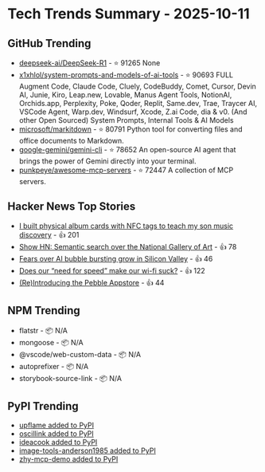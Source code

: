 # Tech Trends Summary - 2025-10-11

## GitHub Trending
- [deepseek-ai/DeepSeek-R1](https://github.com/deepseek-ai/DeepSeek-R1) - ⭐ 91265
  None
- [x1xhlol/system-prompts-and-models-of-ai-tools](https://github.com/x1xhlol/system-prompts-and-models-of-ai-tools) - ⭐ 90693
  FULL Augment Code, Claude Code, Cluely, CodeBuddy, Comet, Cursor, Devin AI, Junie, Kiro, Leap.new, Lovable, Manus Agent Tools, NotionAI, Orchids.app, Perplexity, Poke, Qoder, Replit, Same.dev, Trae, Traycer AI, VSCode Agent, Warp.dev, Windsurf, Xcode, Z.ai Code, dia & v0. (And other Open Sourced) System Prompts, Internal Tools & AI Models
- [microsoft/markitdown](https://github.com/microsoft/markitdown) - ⭐ 80791
  Python tool for converting files and office documents to Markdown.
- [google-gemini/gemini-cli](https://github.com/google-gemini/gemini-cli) - ⭐ 78652
  An open-source AI agent that brings the power of Gemini directly into your terminal.
- [punkpeye/awesome-mcp-servers](https://github.com/punkpeye/awesome-mcp-servers) - ⭐ 72447
  A collection of MCP servers.

## Hacker News Top Stories
- [I built physical album cards with NFC tags to teach my son music discovery](https://fulghum.io/album-cards) - 👍 201
- [Show HN: Semantic search over the National Gallery of Art](https://nga.demo.mixedbread.com/) - 👍 78
- [Fears over AI bubble bursting grow in Silicon Valley](https://www.bbc.com/news/articles/cz69qy760weo) - 👍 46
- [Does our “need for speed” make our wi-fi suck?](https://orb.net/blog/does-speed-make-wifi-suck) - 👍 122
- [(Re)Introducing the Pebble Appstore](https://ericmigi.com/blog/re-introducing-the-pebble-appstore/) - 👍 44

## NPM Trending
- flatstr - 📦 N/A
- mongoose - 📦 N/A
- @vscode/web-custom-data - 📦 N/A
- autoprefixer - 📦 N/A
- storybook-source-link - 📦 N/A

## PyPI Trending
- [upflame added to PyPI](https://pypi.org/project/upflame/)
- [oscillink added to PyPI](https://pypi.org/project/oscillink/)
- [ideacook added to PyPI](https://pypi.org/project/ideacook/)
- [image-tools-anderson1985 added to PyPI](https://pypi.org/project/image-tools-anderson1985/)
- [zhy-mcp-demo added to PyPI](https://pypi.org/project/zhy-mcp-demo/)
